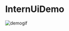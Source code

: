 # InternUiDemo
![demogif](https://user-images.githubusercontent.com/35003965/51070177-bcc77280-15f1-11e9-9446-0b091f655eba.gif)

